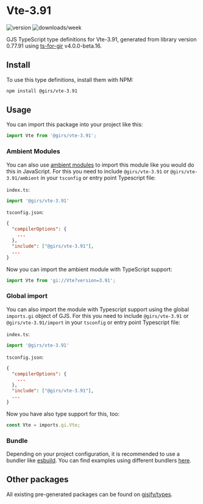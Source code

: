 
# Vte-3.91

![version](https://img.shields.io/npm/v/@girs/vte-3.91)
![downloads/week](https://img.shields.io/npm/dw/@girs/vte-3.91)


GJS TypeScript type definitions for Vte-3.91, generated from library version 0.77.91 using [ts-for-gir](https://github.com/gjsify/ts-for-gir) v4.0.0-beta.16.


## Install

To use this type definitions, install them with NPM:
```bash
npm install @girs/vte-3.91
```

## Usage

You can import this package into your project like this:
```ts
import Vte from '@girs/vte-3.91';
```

### Ambient Modules

You can also use [ambient modules](https://github.com/gjsify/ts-for-gir/tree/main/packages/cli#ambient-modules) to import this module like you would do this in JavaScript.
For this you need to include `@girs/vte-3.91` or `@girs/vte-3.91/ambient` in your `tsconfig` or entry point Typescript file:

`index.ts`:
```ts
import '@girs/vte-3.91'
```

`tsconfig.json`:
```json
{
  "compilerOptions": {
    ...
  },
  "include": ["@girs/vte-3.91"],
  ...
}
```

Now you can import the ambient module with TypeScript support: 

```ts
import Vte from 'gi://Vte?version=3.91';
```

### Global import

You can also import the module with Typescript support using the global `imports.gi` object of GJS.
For this you need to include `@girs/vte-3.91` or `@girs/vte-3.91/import` in your `tsconfig` or entry point Typescript file:

`index.ts`:
```ts
import '@girs/vte-3.91'
```

`tsconfig.json`:
```json
{
  "compilerOptions": {
    ...
  },
  "include": ["@girs/vte-3.91"],
  ...
}
```

Now you have also type support for this, too:

```ts
const Vte = imports.gi.Vte;
```

### Bundle

Depending on your project configuration, it is recommended to use a bundler like [esbuild](https://esbuild.github.io/). You can find examples using different bundlers [here](https://github.com/gjsify/ts-for-gir/tree/main/examples).

## Other packages

All existing pre-generated packages can be found on [gjsify/types](https://github.com/gjsify/types).

